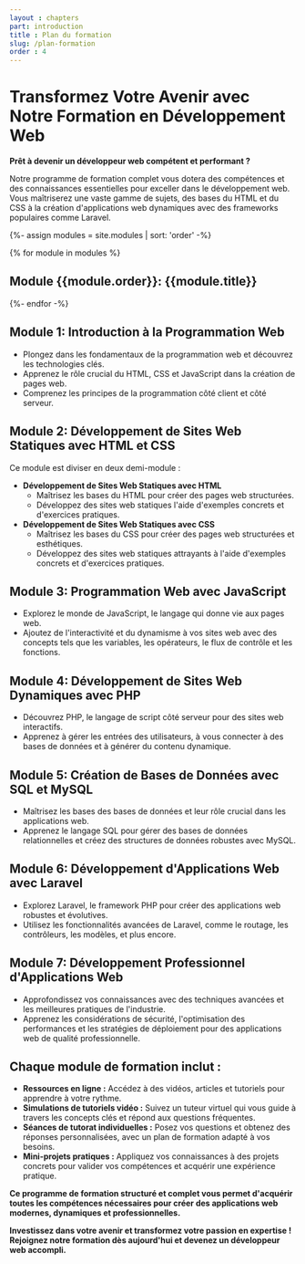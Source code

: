 ```yaml
---
layout : chapters
part: introduction
title : Plan du formation
slug: /plan-formation
order : 4
---
```


# Transformez Votre Avenir avec Notre Formation en Développement Web

**Prêt à devenir un développeur web compétent et performant ?**

Notre programme de formation complet vous dotera des compétences et des connaissances essentielles pour exceller dans le développement web. Vous maîtriserez une vaste gamme de sujets, des bases du HTML et du CSS à la création d'applications web dynamiques avec des frameworks populaires comme Laravel.

{%- assign modules = site.modules | sort: 'order' -%}

{% for module in modules %}
## **Module {{module.order}}: {{module.title}}**
{%- endfor -%}


## **Module 1: Introduction à la Programmation Web**

* Plongez dans les fondamentaux de la programmation web et découvrez les technologies clés.
* Apprenez le rôle crucial du HTML, CSS et JavaScript dans la création de pages web.
* Comprenez les principes de la programmation côté client et côté serveur.

## **Module 2: Développement de Sites Web Statiques avec HTML et CSS**

Ce module est diviser en deux demi-module : 

- **Développement de Sites Web Statiques avec HTML**
  - Maîtrisez les bases du HTML pour créer des pages web structurées.
  - Développez des sites web statiques l'aide d'exemples concrets et d'exercices pratiques.
- **Développement de Sites Web Statiques avec CSS**
  - Maîtrisez les bases du CSS pour créer des pages web structurées et esthétiques.
  - Développez des sites web statiques attrayants à l'aide d'exemples concrets et d'exercices pratiques.

## **Module 3: Programmation Web avec JavaScript**

* Explorez le monde de JavaScript, le langage qui donne vie aux pages web.
* Ajoutez de l'interactivité et du dynamisme à vos sites web avec des concepts tels que les variables, les opérateurs, le flux de contrôle et les fonctions.

## **Module 4: Développement de Sites Web Dynamiques avec PHP**

* Découvrez PHP, le langage de script côté serveur pour des sites web interactifs.
* Apprenez à gérer les entrées des utilisateurs, à vous connecter à des bases de données et à générer du contenu dynamique.

## **Module 5: Création de Bases de Données avec SQL et MySQL**

* Maîtrisez les bases des bases de données et leur rôle crucial dans les applications web.
* Apprenez le langage SQL pour gérer des bases de données relationnelles et créez des structures de données robustes avec MySQL.

## **Module 6: Développement d'Applications Web avec Laravel**

* Explorez Laravel, le framework PHP pour créer des applications web robustes et évolutives.
* Utilisez les fonctionnalités avancées de Laravel, comme le routage, les contrôleurs, les modèles, et plus encore.

## **Module 7: Développement Professionnel d'Applications Web**

* Approfondissez vos connaissances avec des techniques avancées et les meilleures pratiques de l'industrie.
* Apprenez les considérations de sécurité, l'optimisation des performances et les stratégies de déploiement pour des applications web de qualité professionnelle.

## **Chaque module de formation inclut :**

* **Ressources en ligne :** Accédez à des vidéos, articles et tutoriels pour apprendre à votre rythme.
* **Simulations de tutoriels vidéo :** Suivez un tuteur virtuel qui vous guide à travers les concepts clés et répond aux questions fréquentes.
* **Séances de tutorat individuelles :** Posez vos questions et obtenez des réponses personnalisées, avec un plan de formation adapté à vos besoins.
* **Mini-projets pratiques :** Appliquez vos connaissances à des projets concrets pour valider vos compétences et acquérir une expérience pratique.

**Ce programme de formation structuré et complet vous permet d'acquérir toutes les compétences nécessaires pour créer des applications web modernes, dynamiques et professionnelles.**

**Investissez dans votre avenir et transformez votre passion en expertise ! Rejoignez notre formation dès aujourd'hui et devenez un développeur web accompli.**